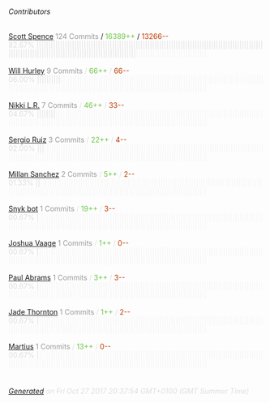 ###### Contributors
[Scott Spence](https://github.com/spences10)
<font color="#999">124 Commits</font> / <font color="#6cc644">16389++</font> / <font color="#bd3c00"> 13266--</font>
<font color="#dedede">82.67%&nbsp;<font color="#dedede">||||||||||||||||||||||||||||||||||||||||||||||||||||||||||||||||||||||||||||||||||||||||||||||||||||||||||||||||||||||||||||||||||||||||||||||||||||||</font><font color="#f4f4f4">||||||||||||||||||||||||||||||</font><br><br>
[Will Hurley](https://github.com/wjhurley)
<font color="#999">9 Commits</font> / <font color="#6cc644">66++</font> / <font color="#bd3c00"> 66--</font>
<font color="#dedede">06.00%&nbsp;<font color="#dedede">||||||||||</font><font color="#f4f4f4">||||||||||||||||||||||||||||||||||||||||||||||||||||||||||||||||||||||||||||||||||||||||||||||||||||||||||||||||||||||||||||||||||||||||||||||||||||||||||||||||||||||||||</font><br><br>
[Nikki L.R.](https://github.com/nikkilr88)
<font color="#999">7 Commits</font> / <font color="#6cc644">46++</font> / <font color="#bd3c00"> 33--</font>
<font color="#dedede">04.67%&nbsp;<font color="#dedede">||||||||</font><font color="#f4f4f4">||||||||||||||||||||||||||||||||||||||||||||||||||||||||||||||||||||||||||||||||||||||||||||||||||||||||||||||||||||||||||||||||||||||||||||||||||||||||||||||||||||||||||||</font><br><br>
[Sergio Ruiz](https://github.com/serginator)
<font color="#999">3 Commits</font> / <font color="#6cc644">22++</font> / <font color="#bd3c00"> 4--</font>
<font color="#dedede">02.00%&nbsp;<font color="#dedede">|||</font><font color="#f4f4f4">|||||||||||||||||||||||||||||||||||||||||||||||||||||||||||||||||||||||||||||||||||||||||||||||||||||||||||||||||||||||||||||||||||||||||||||||||||||||||||||||||||||||||||||||||</font><br><br>
[Millan Sanchez](https://github.com/masdc)
<font color="#999">2 Commits</font> / <font color="#6cc644">5++</font> / <font color="#bd3c00"> 2--</font>
<font color="#dedede">01.33%&nbsp;<font color="#dedede">||</font><font color="#f4f4f4">||||||||||||||||||||||||||||||||||||||||||||||||||||||||||||||||||||||||||||||||||||||||||||||||||||||||||||||||||||||||||||||||||||||||||||||||||||||||||||||||||||||||||||||||||</font><br><br>
[Snyk bot](https://github.com/snyk-bot)
<font color="#999">1 Commits</font> / <font color="#6cc644">19++</font> / <font color="#bd3c00"> 3--</font>
<font color="#dedede">00.67%&nbsp;<font color="#dedede">|</font><font color="#f4f4f4">|||||||||||||||||||||||||||||||||||||||||||||||||||||||||||||||||||||||||||||||||||||||||||||||||||||||||||||||||||||||||||||||||||||||||||||||||||||||||||||||||||||||||||||||||||</font><br><br>
[Joshua Vaage](https://github.com/whaleen)
<font color="#999">1 Commits</font> / <font color="#6cc644">1++</font> / <font color="#bd3c00"> 0--</font>
<font color="#dedede">00.67%&nbsp;<font color="#dedede">|</font><font color="#f4f4f4">|||||||||||||||||||||||||||||||||||||||||||||||||||||||||||||||||||||||||||||||||||||||||||||||||||||||||||||||||||||||||||||||||||||||||||||||||||||||||||||||||||||||||||||||||||</font><br><br>
[Paul Abrams](https://github.com/pabrams)
<font color="#999">1 Commits</font> / <font color="#6cc644">3++</font> / <font color="#bd3c00"> 3--</font>
<font color="#dedede">00.67%&nbsp;<font color="#dedede">|</font><font color="#f4f4f4">|||||||||||||||||||||||||||||||||||||||||||||||||||||||||||||||||||||||||||||||||||||||||||||||||||||||||||||||||||||||||||||||||||||||||||||||||||||||||||||||||||||||||||||||||||</font><br><br>
[Jade Thornton](https://github.com/Raindeer44)
<font color="#999">1 Commits</font> / <font color="#6cc644">1++</font> / <font color="#bd3c00"> 2--</font>
<font color="#dedede">00.67%&nbsp;<font color="#dedede">|</font><font color="#f4f4f4">|||||||||||||||||||||||||||||||||||||||||||||||||||||||||||||||||||||||||||||||||||||||||||||||||||||||||||||||||||||||||||||||||||||||||||||||||||||||||||||||||||||||||||||||||||</font><br><br>
[Martius](https://github.com/martiuslim)
<font color="#999">1 Commits</font> / <font color="#6cc644">13++</font> / <font color="#bd3c00"> 0--</font>
<font color="#dedede">00.67%&nbsp;<font color="#dedede">|</font><font color="#f4f4f4">|||||||||||||||||||||||||||||||||||||||||||||||||||||||||||||||||||||||||||||||||||||||||||||||||||||||||||||||||||||||||||||||||||||||||||||||||||||||||||||||||||||||||||||||||||</font><br><br>
###### [Generated](https://github.com/jakeleboeuf/contributor) on Fri Oct 27 2017 20:37:54 GMT+0100 (GMT Summer Time)